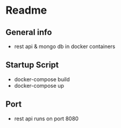 # Readme
## General info
* rest api & mongo db in  docker containers
## Startup Script
* docker-compose build
* docker-compose up
## Port 
* rest api runs on port 8080 